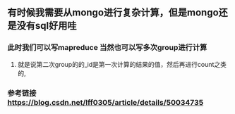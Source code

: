 ## 有时候我需要从mongo进行复杂计算，但是mongo还是没有sql好用哇 
### 此时我们可以写mapreduce 当然也可以写多次group进行计算
1. 就是说第二次group的的_id是第一次计算的结果的值，然后再进行count之类的,
### 参考链接 https://blog.csdn.net/lff0305/article/details/50034735
